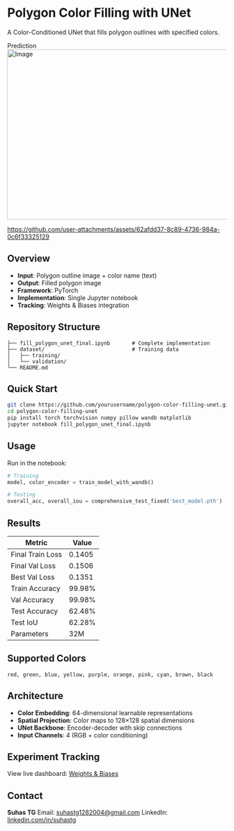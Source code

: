 # Polygon Color Filling with UNet

A Color-Conditioned UNet that fills polygon outlines with specified colors.


Prediction
<img width="1154" height="390" alt="Image" src="https://github.com/user-attachments/assets/4aeff13d-4333-40fb-8f4b-f5436b14096a" />



https://github.com/user-attachments/assets/62afdd37-8c89-4736-984a-0c6f33325129

## Overview

* **Input**: Polygon outline image + color name (text)
* **Output**: Filled polygon image
* **Framework**: PyTorch
* **Implementation**: Single Jupyter notebook
* **Tracking**: Weights & Biases integration

## Repository Structure

```
├── fill_polygon_unet_final.ipynb       # Complete implementation
├── dataset/                            # Training data
│   ├── training/
│   └── validation/
└── README.md
```

## Quick Start

```bash
git clone https://github.com/yourusername/polygon-color-filling-unet.git
cd polygon-color-filling-unet
pip install torch torchvision numpy pillow wandb matplotlib
jupyter notebook fill_polygon_unet_final.ipynb
```

## Usage

Run in the notebook:

```python
# Training
model, color_encoder = train_model_with_wandb()

# Testing
overall_acc, overall_iou = comprehensive_test_fixed('best_model.pth')
```

## Results

| Metric           | Value  |
| ---------------- | ------ |
| Final Train Loss | 0.1405 |
| Final Val Loss   | 0.1506 |
| Best Val Loss    | 0.1351 |
| Train Accuracy   | 99.98% |
| Val Accuracy     | 99.98% |
| Test Accuracy    | 62.48% |
| Test IoU         | 62.28% |
| Parameters       | 32M    |

## Supported Colors

`red, green, blue, yellow, purple, orange, pink, cyan, brown, black`

## Architecture

* **Color Embedding**: 64-dimensional learnable representations
* **Spatial Projection**: Color maps to 128×128 spatial dimensions
* **UNet Backbone**: Encoder-decoder with skip connections
* **Input Channels**: 4 (RGB + color conditioning)

## Experiment Tracking

View live dashboard: [Weights & Biases](https://api.wandb.ai/links/suhastg1282004-na/9a83o647)

## Contact

**Suhas TG**
Email: [suhastg1282004@gmail.com](mailto:suhastg1282004@gmail.com)
LinkedIn: [linkedin.com/in/suhastg]([https://linkedin.com/in/suhastg](https://www.linkedin.com/in/suhastg2004/))
